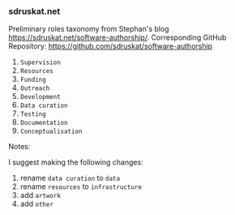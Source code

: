 ### sdruskat.net

Preliminary roles taxonomy from Stephan's blog https://sdruskat.net/software-authorship/. Corresponding GitHub Repository: https://github.com/sdruskat/software-authorship

1. `Supervision`
1. `Resources`
1. `Funding`
1. `Outreach`
1. `Development`
1. `Data curation`
1. `Testing`
1. `Documentation`
1. `Conceptualisation`

Notes:

I suggest making the following changes:

1. rename `data curation` to `data`
2. rename `resources` to `infrastructure`
3. add `artwork`
4. add `other`
